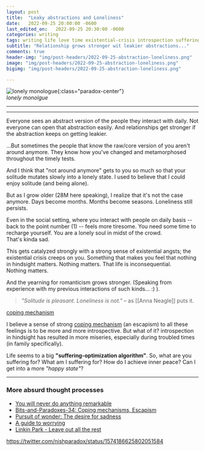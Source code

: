 ```yaml
---
layout: post
title:  "Leaky abstractions and Loneliness"
date:   2022-09-25 20:00:00 -0600
last_edited_on:   2022-09-25 20:30:00 -0600
categories: writing
tags: writing life love time existential-crisis introspection suffering loneliness
subtitle: "Relationship grows stronger wit leakier abstractions..."
comments: true
header-img: "img/post-headers/2022-09-25-abstraction-loneliness.png"
image: "img/post-headers/2022-09-25-abstraction-loneliness.png"
bigimg: "img/post-headers/2022-09-25-abstraction-loneliness.png"

---
```


![lonely monologue]({{site.baseurl}}/img/post-headers/2022-09-25-abstraction-loneliness.png){:class="paradox-center"}  
*lonely monolgue*
<hr/>

---

Everyone sees an abstract version of the people they interact with daily. Not everyone can open that abstraction easily. And relationships get stronger if the abstraction keeps on getting leakier.

...But sometimes the people that know the raw/core version of you aren't around anymore. They know how you've changed and metamorphosed throughout the timely tests.  

And I think that "not around anymore" gets to you so much so that your solitude mutates slowly into a lonely state. I used to believe that I could enjoy solitude (and being alone).  

But as I grow older (28M here speaking), I realize that it's not the case anymore. Days become months. Months become seasons. Loneliness still persists.  


Even in the social setting, where you interact with people on daily basis -- back to the point number (1) -- feels more tiresome.
You need some time to recharge yourself.
You are a lonely soul in midst of the crowd.  
That's kinda sad.


This gets catalyzed strongly with a strong sense of existential angsts;
the existential crisis creeps on you. 
Something that makes you feel that nothing in hindsight matters.
Nothing matters.
That life is inconsequential.  
Nothing matters.


And the yearning for romanticism grows stronger. (Speaking from experience with my previous interactions of such kinds... :) ).  

>*"Solitude is pleasant. Loneliness is not."* – as [[Anna Neagle]] puts it.

[coping mechanism]({{site.baseurl}}/writing/coping-mechanisms.html)


I believe a sense of strong [coping mechanism]({{site.baseurl}}/writing/coping-mechanisms.html) (an escapism) to all these feelings is to be more and more introspective. But what of it? introspection in hindsight has resulted in more miseries, especially during troubled times (in family specifically).

Life seems to a big **"suffering-optimization algorithm"**. 
So, what are you suffering for? What am I suffering for? 
How do I achieve inner peace?
Can I get into a more *"happy state"*?

---

### More absurd thought processes

- [You will never do anything remarkable](https://www.youtube.com/watch?v=vmIUvp0e1bw&t=61s)
- [Bits-and-Paradoxes-34: Coping mechanisms, Escapism](https://bitsandparadoxes.substack.com/p/bits-and-paradoxes-34)
- [Pursuit of wonder: The desire for sadness](https://www.youtube.com/watch?v=m7Y_R9BGyGA)
- [A guide to worrying](https://www.youtube.com/watch?v=k5RH3BdXDOY)
- [Linkin Park - Leave out all the rest](https://www.youtube.com/watch?v=yZIummTz9mM)


https://twitter.com/nishparadox/status/1574186625802051584
